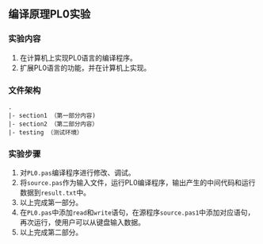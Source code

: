 ## 编译原理PL0实验

### 实验内容

1. 在计算机上实现PL0语言的编译程序。
2. 扩展PL0语言的功能，并在计算机上实现。

### 文件架构

```
.
|- section1 （第一部分内容)
|- section2 （第二部分内容）
|- testing （测试环境）
```

### 实验步骤

1. 对`PL0.pas`编译程序进行修改、调试。
2. 将`source.pas`作为输入文件，运行PL0编译程序，输出产生的中间代码和运行数据到`result.txt`中。
3. 以上完成第一部分。
4. 在`PL0.pas`中添加`read`和`write`语句，在源程序`source.pas1`中添加对应语句，再次运行，使用户可以从键盘输入数据。
5. 以上完成第二部分。